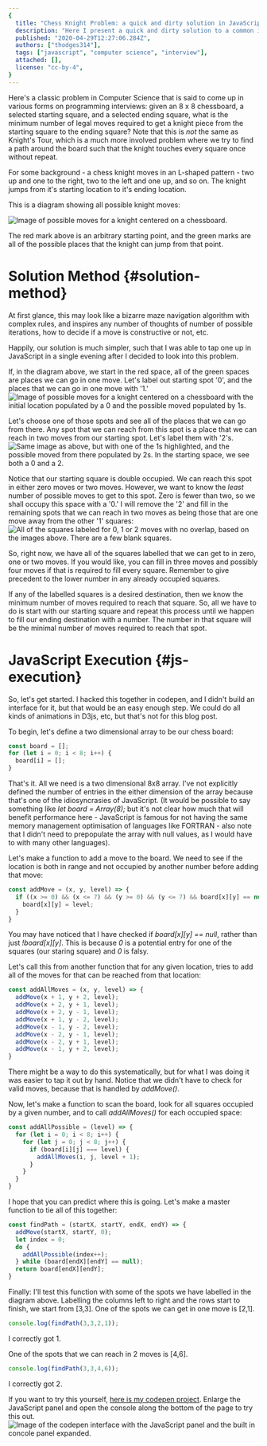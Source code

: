 ```yaml
---
{
  title: "Chess Knight Problem: a quick and dirty solution in JavaScript",
  description: "Here I present a quick and dirty solution to a common interview question where the solution is not nearly as complex as it may first appear.",
  published: "2020-04-29T12:27:06.284Z",
  authors: ["thodges314"],
  tags: ["javascript", "computer science", "interview"],
  attached: [],
  license: "cc-by-4",
}
---
```


Here's a classic problem in Computer Science that is said to come up in various forms on programming interviews: given an 8 x 8 chessboard, a selected starting square, and a selected ending square, what is the minimum number of legal moves required to get a knight piece from the starting square to the ending square? Note that this is _not_ the same as Knight's Tour, which is a much more involved problem where we try to find a path around the board such that the knight touches every square once without repeat.

For some background - a chess knight moves in an L-shaped pattern - two up and one to the right, two to the left and one up, and so on. The knight jumps from it's starting location to it's ending location.

This is a diagram showing all possible knight moves:

![Image of possible moves for a knight centered on a chessboard.](./knight-moves-0.png)

The red mark above is an arbitrary starting point, and the green marks are all of the possible places that the knight can jump from that point.

# Solution Method {#solution-method}

At first glance, this may look like a bizarre maze navigation algorithm with complex rules, and inspires any number of thoughts of number of possible iterations, how to decide if a move is constructive or not, etc.

Happily, our solution is much simpler, such that I was able to tap one up in JavaScript in a single evening after I decided to look into this problem.

If, in the diagram above, we start in the red space, all of the green spaces are places we can go in one move. Let's label out starting spot '0', and the places that we can go in one move with '1.'
![Image of possible moves for a knight centered on a chessboard with the initial location populated by a 0 and the possible moved populated by 1s.](./knight-moves-1.png)

Let's choose one of those spots and see all of the places that we can go from there. Any spot that we can reach from this spot is a place that we can reach in two moves from our starting spot. Let's label them with '2's.
![Same image as above, but with one of the 1s highlighted, and the possible moved from there populated by 2s.  In the starting space, we see both a 0 and a 2.](./knight-moves-2.png)

Notice that our starting square is double occupied. We can reach this spot in either zero moves or two moves. However, we want to know the _least_ number of possible moves to get to this spot. Zero is fewer than two, so we shall occupy this space with a '0.' I will remove the '2' and fill in the remaining spots that we can reach in two moves as being those that are one move away from the other '1' squares:
![All of the squares labeled for 0, 1 or 2 moves with no overlap, based on the images above.  There are a few blank squares.](./knight-moves-3.png)

So, right now, we have all of the squares labelled that we can get to in zero, one or two moves. If you would like, you can fill in three moves and possibly four moves if that is required to fill every square. Remember to give precedent to the lower number in any already occupied squares.

If any of the labelled squares is a desired destination, then we know the minimum number of moves required to reach that square. So, all we have to do is start with our starting square and repeat this process until we happen to fill our ending destination with a number. The number in that square will be the minimal number of moves required to reach that spot.

# JavaScript Execution {#js-execution}

So, let's get started. I hacked this together in codepen, and I didn't build an interface for it, but that would be an easy enough step. We could do all kinds of animations in D3js, etc, but that's not for this blog post.

To begin, let's define a two dimensional array to be our chess board:

```javascript
const board = [];
for (let i = 0; i < 8; i++) {
  board[i] = [];
}
```

That's it. All we need is a two dimensional 8x8 array. I've not explicitly defined the number of entries in the either dimension of the array because that's one of the idiosyncrasies of JavaScript. (It would be possible to say something like _let board = Array(8);_ but it's not clear how much that will benefit performance here - JavaScript is famous for not having the same memory management optimisation of languages like FORTRAN - also note that I didn't need to prepopulate the array with null values, as I would have to with many other languages).

Let's make a function to add a move to the board. We need to see if the location is both in range and not occupied by another number before adding that move:

```javascript
const addMove = (x, y, level) => {
  if ((x >= 0) && (x <= 7) && (y >= 0) && (y <= 7) && board[x][y] == null) {
    board[x][y] = level;
  }
}
```

You may have noticed that I have checked if _board\[x\]\[y\] == null_, rather than just _!board\[x\]\[y\]_. This is because _0_ is a potential entry for one of the squares (our staring square) and _0_ is falsy.

Let's call this from another function that for any given location, tries to add all of the moves for that can be reached from that location:

```javascript
const addAllMoves = (x, y, level) => {
  addMove(x + 1, y + 2, level);
  addMove(x + 2, y + 1, level);
  addMove(x + 2, y - 1, level);
  addMove(x + 1, y - 2, level);
  addMove(x - 1, y - 2, level);
  addMove(x - 2, y - 1, level);
  addMove(x - 2, y + 1, level);
  addMove(x - 1, y + 2, level);
}
```

There might be a way to do this systematically, but for what I was doing it was easier to tap it out by hand. Notice that we didn't have to check for valid moves, because that is handled by _addMove()_.

Now, let's make a function to scan the board, look for all squares occupied by a given number, and to call _addAllMoves()_ for each occupied space:

```javascript
const addAllPossible = (level) => {
  for (let i = 0; i < 8; i++) {
    for (let j = 0; j < 8; j++) {
      if (board[i][j] === level) {
        addAllMoves(i, j, level + 1);
      }
    }
  }
}
```

I hope that you can predict where this is going. Let's make a master function to tie all of this together:

```javascript
const findPath = (startX, startY, endX, endY) => {
  addMove(startX, startY, 0);
  let index = 0;
  do {
    addAllPossible(index++);
  } while (board[endX][endY] == null);
  return board[endX][endY];
}
```

Finally: I'll test this function with some of the spots we have labelled in the diagram above. Labelling the columns left to right and the rows start to finish, we start from \[3,3\]. One of the spots we can get in one move is \[2,1\].

```javascript
console.log(findPath(3,3,2,1));
```

I correctly got 1.

One of the spots that we can reach in 2 moves is \[4,6\].

```javascript
console.log(findPath(3,3,4,6));
```

I correctly got 2.

If you want to try this yourself, [here is my codepen project](https://codepen.io/thodges314/pen/ZEbJzPX). Enlarge the JavaScript panel and open the console along the bottom of the page to try this out.
![Image of the codepen interface with the JavaScript panel and the built in concole panel expanded.](./display-knight.png)
